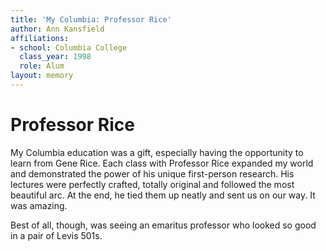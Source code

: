 ```yaml
---
title: 'My Columbia: Professor Rice'
author: Ann Kansfield
affiliations:
- school: Columbia College
  class_year: 1998
  role: Alum
layout: memory
---
```


# Professor Rice

My Columbia education was a gift, especially having the opportunity to learn from Gene Rice.  Each class with Professor Rice expanded my world and demonstrated the power of his unique first-person research.  His lectures were perfectly crafted, totally original and followed the most beautiful arc.  At the end, he tied them up neatly and sent us on our way.  It was amazing.

Best of all, though, was seeing an emaritus professor who looked so good in a pair of Levis 501s.
